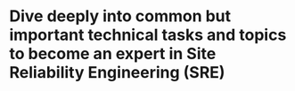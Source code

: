 # Dive deeply into common but important technical tasks and topics to become an expert in Site Reliability Engineering (SRE)
